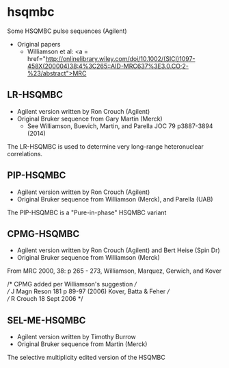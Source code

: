 # hsqmbc
Some HSQMBC pulse sequences (Agilent)

- Original papers
  - Williamson et al: <a = href="http://onlinelibrary.wiley.com/doi/10.1002/(SICI)1097-458X(200004)38:4%3C265::AID-MRC637%3E3.0.CO;2-%23/abstract">MRC</a>  

## LR-HSQMBC
- Agilent version written by Ron Crouch (Agilent)
- Original Bruker sequence from Gary Martin (Merck)
  - See Williamson, Buevich, Martin, and Parella JOC 79 p3887-3894 (2014)

The LR-HSQMBC is used to determine very long-range heteronuclear correlations.  

## PIP-HSQMBC
- Agilent version written by Ron Crouch (Agilent)
- Original Bruker sequence from Williamson (Merck), and Parella (UAB)

The PIP-HSQMBC is a "Pure-in-phase" HSQMBC variant

## CPMG-HSQMBC
- Agilent version written by Ron Crouch (Agilent) and Bert Heise (Spin Dr)
- Original Bruker sequence from Williamson (Merck)

From MRC 2000, 38: p 265 - 273, Williamson, Marquez, Gerwich, and Kover  

/* CPMG added per Williamson's suggestion */  
/* J Magn Reson 181 p 89-97 (2006)  Kover, Batta & Feher */  
/* R Crouch 18 Sept 2006 */  

## SEL-ME-HSQMBC
- Agilent version written by Timothy Burrow
- Original Bruker sequence from  Martin (Merck)

The selective multiplicity edited version of the HSQMBC  
